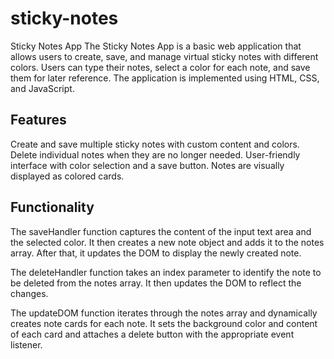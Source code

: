 # sticky-notes

Sticky Notes App
The Sticky Notes App is a basic web application that allows users to create, save, and manage virtual sticky notes with different colors. Users can type their notes, select a color for each note, and save them for later reference. The application is implemented using HTML, CSS, and JavaScript.

## Features
Create and save multiple sticky notes with custom content and colors.
Delete individual notes when they are no longer needed.
User-friendly interface with color selection and a save button.
Notes are visually displayed as colored cards.

## Functionality
The saveHandler function captures the content of the input text area and the selected color. It then creates a new note object and adds it to the notes array. After that, it updates the DOM to display the newly created note.

The deleteHandler function takes an index parameter to identify the note to be deleted from the notes array. It then updates the DOM to reflect the changes.

The updateDOM function iterates through the notes array and dynamically creates note cards for each note. It sets the background color and content of each card and attaches a delete button with the appropriate event listener.
